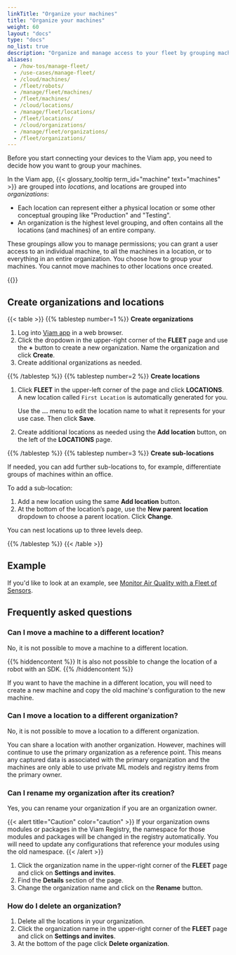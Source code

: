 ```yaml
---
linkTitle: "Organize your machines"
title: "Organize your machines"
weight: 60
layout: "docs"
type: "docs"
no_list: true
description: "Organize and manage access to your fleet by grouping machines into organizations and locations."
aliases:
  - /how-tos/manage-fleet/
  - /use-cases/manage-fleet/
  - /cloud/machines/
  - /fleet/robots/
  - /manage/fleet/machines/
  - /fleet/machines/
  - /cloud/locations/
  - /manage/fleet/locations/
  - /fleet/locations/
  - /cloud/organizations/
  - /manage/fleet/organizations/
  - /fleet/organizations/
---
```


Before you start connecting your devices to the Viam app, you need to decide how you want to group your machines.

In the Viam app, {{< glossary_tooltip term_id="machine" text="machines" >}} are grouped into _locations_, and locations are grouped into _organizations_:

- Each location can represent either a physical location or some other conceptual grouping like "Production" and "Testing".
- An organization is the highest level grouping, and often contains all the locations (and machines) of an entire company.

These groupings allow you to manage permissions; you can grant a user access to an individual machine, to all the machines in a location, or to everything in an entire organization.
You choose how to group your machines.
You cannot move machines to other locations once created.

<p>
{{<imgproc src="/fleet/fleet.svg" class="fill aligncenter" resize="800x" style="width: 600px" declaredimensions=true alt="Two locations within an organization">}}
</p>

## Create organizations and locations

{{< table >}}
{{% tablestep number=1 %}}
**Create organizations**

1. Log into [Viam app](https://app.viam.com) in a web browser.
1. Click the dropdown in the upper-right corner of the **FLEET** page and use the **+** button to create a new organization.
   Name the organization and click **Create**.
1. Create additional organizations as needed.

{{% /tablestep %}}
{{% tablestep number=2 %}}
**Create locations**

1. Click **FLEET** in the upper-left corner of the page and click **LOCATIONS**.
   A new location called `First Location` is automatically generated for you.

   Use the **...** menu to edit the location name to what it represents for your use case.
   Then click **Save**.

1. Create additional locations as needed using the **Add location** button, on the left of the **LOCATIONS** page.

{{% /tablestep %}}
{{% tablestep number=3 %}}
**Create sub-locations**

If needed, you can add further sub-locations to, for example, differentiate groups of machines within an office.

To add a sub-location:

1. Add a new location using the same **Add location** button.
1. At the bottom of the location’s page, use the **New parent location** dropdown to choose a parent location.
   Click **Change**.

You can nest locations up to three levels deep.

{{% /tablestep %}}
{{< /table >}}

## Example

If you'd like to look at an example, see [Monitor Air Quality with a Fleet of Sensors](/tutorials/control/air-quality-fleet/#organizing-devices-for-third-party-usage).

## Frequently asked questions

### Can I move a machine to a different location?

No, it is not possible to move a machine to a different location.

{{% hiddencontent %}}
It is also not possible to change the location of a robot with an SDK.
{{% /hiddencontent %}}

If you want to have the machine in a different location, you will need to create a new machine and copy the old machine's configuration to the new machine.

### Can I move a location to a different organization?

No, it is not possible to move a location to a different organization.

You can share a location with another organization.
However, machines will continue to use the primary organization as a reference point.
This means any captured data is associated with the primary organization and the machines are only able to use private ML models and registry items from the primary owner.

### Can I rename my organization after its creation?

Yes, you can rename your organization if you are an organization owner.

{{< alert title="Caution" color="caution" >}}
If your organization owns modules or packages in the Viam Registry, the namespace for those modules and packages will be changed in the registry automatically.
You will need to update any configurations that reference your modules using the old namespace.
{{< /alert >}}

1. Click the organization name in the upper-right corner of the **FLEET** page and click on **Settings and invites**.
1. Find the **Details** section of the page.
1. Change the organization name and click on the **Rename** button.

### How do I delete an organization?

1. Delete all the locations in your organization.
1. Click the organization name in the upper-right corner of the **FLEET** page and click on **Settings and invites**.
1. At the bottom of the page click **Delete organization**.
